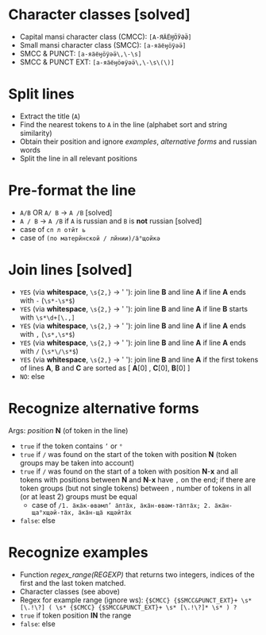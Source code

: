 # Character classes [solved]
- Capital mansi character class (CMCC): `[А-ЯӒЁӇӦӰӘӚ]`
- Small mansi character class (SMCC): `[а-яӓёӈӧӱәӛ]`
- SMCC & PUNCT: `[а-яӓёӈӧӱәӛ\,\-\s]`
- SMCC & PUNCT EXT: `[а-яӓёӈӧөӱәӛ\,\-\s\(\)]`

# Split lines
- Extract the title (`A`)
- Find the nearest tokens to `A` in the line (alphabet sort and string similarity)
- Obtain their position and ignore *examples*, *alternative forms* and russian words
- Split the line in all relevant positions

# Pre-format the line
- `A/B` OR `A/ B` -> `A /B` [solved]
- `A / B` -> `A /B` if `A` is russian and `B` is **not** russian [solved]
- case of `сп л отйт ь`
- case of `(по матерйнской / лйнии)/ӓ°щойкә`

# Join lines [solved]
- `YES` (via **whitespace**, `\s{2,}` -> ' '): join line **B** and line **A** if line **A** ends with `-` (`\s*-\s*$`)
- `YES` (via **whitespace**, `\s{2,}` -> ' '): join line **B** and line **A** if line **B** starts with `\s*\d+[\.,]`
- `YES` (via **whitespace**, `\s{2,}` -> ' '): join line **B** and line **A** if line **A** ends with `,` (`\s*,\s*$`)
- `YES` (via **whitespace**, `\s{2,}` -> ' '): join line **B** and line **A** if line **A** ends with `/` (`\s*\/\s*$`)
- `YES` (via **whitespace**, `\s{2,}` -> ' '): join line **B** and line **A** if the first tokens of lines **A**, **B** and **C** are sorted as [ **A**[0] , **C**[0], **B**[0] ]
- `NO`: else


# Recognize alternative forms
Args: *position* **N** (of token in the line)
- `true` if the token contains `’` or `°`
- `true` if `/` was found on the start of the token with position **N** (token groups may be taken into account)
- `true` if `/` was found on the start of a token with position **N**-**x** and all tokens with positions between **N** and **N**-**x** have `,` on the end; if there are token groups (but not single tokens) between `,` number of tokens in all (or at least 2) groups must be equal
  - case of `/1. ӓкӓк-өвәмл’ ӓптӓх,	ӓкӓн-өвәм-тӓптӓх; 2. ӓкӓн-ща°хщәй-тӓх, ӓкӓн-щӓ кщәйтӓх`
- `false`: else

# Recognize examples
- Function *regex_range(REGEXP)* that returns two integers, indices of the first and the last token matched.
- Character classes (see above)
- Regex for example range (ignore ws): `{$CMCC} {$SMCC&PUNCT_EXT}+ \s* [\.!\?] ( \s* {$CMCC} {$SMCC&PUNCT_EXT}+ \s* [\.!\?]* \s* ) ?`
- `true` if token position **IN** the range
- `false`: else
